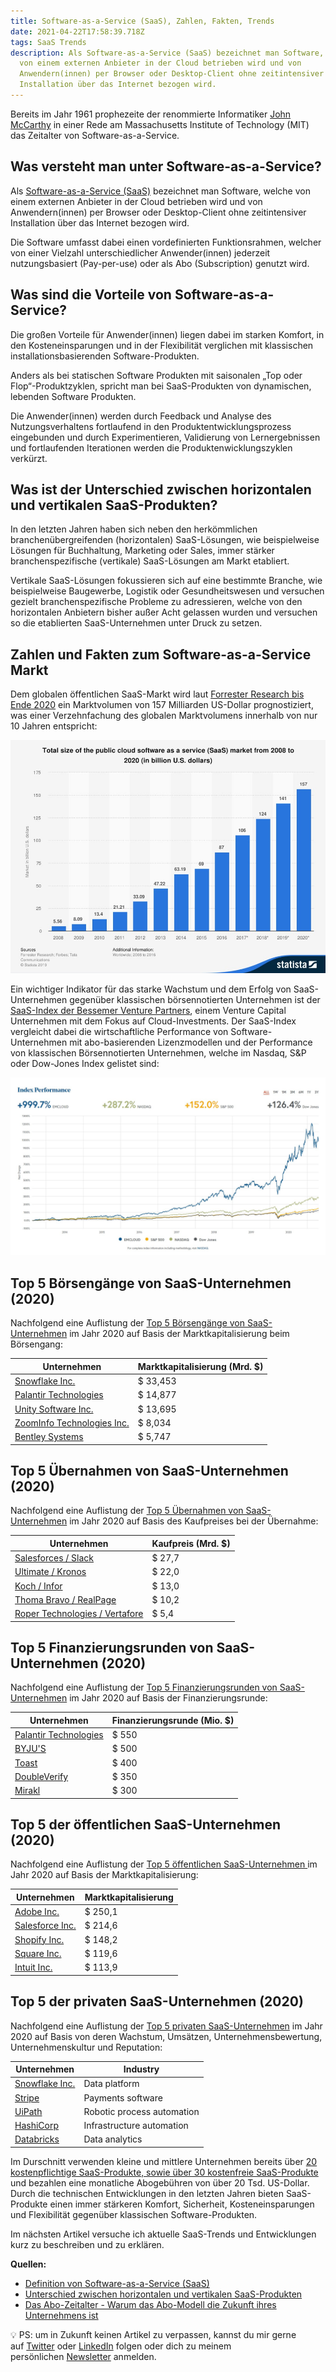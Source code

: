 ```yaml
---
title: Software-as-a-Service (SaaS), Zahlen, Fakten, Trends
date: 2021-04-22T17:58:39.718Z
tags: SaaS Trends
description: Als Software-as-a-Service (SaaS) bezeichnet man Software, welche
  von einem externen Anbieter in der Cloud betrieben wird und von
  Anwendern(innen) per Browser oder Desktop-Client ohne zeitintensiver
  Installation über das Internet bezogen wird.
---
```

Bereits im Jahr 1961 prophezeite der renommierte Informatiker [John McCarthy](https://en.wikipedia.org/wiki/John_McCarthy_(computer_scientist)) in einer Rede am Massachusetts Institute of Technology (MIT) das Zeitalter von Software-as-a-Service.

## Was versteht man unter Software-as-a-Service?

Als [Software-as-a-Service (SaaS)](https://www.gartner.com/en/information-technology/glossary/software-as-a-service-saas) bezeichnet man Software, welche von einem externen Anbieter in der Cloud betrieben wird und von Anwendern(innen) per Browser oder Desktop-Client ohne zeitintensiver Installation über das Internet bezogen wird.

Die Software umfasst dabei einen vordefinierten Funktionsrahmen, welcher von einer Vielzahl unterschiedlicher Anwender(innen) jederzeit nutzungsbasiert (Pay-per-use) oder als Abo (Subscription) genutzt wird.

## Was sind die Vorteile von Software-as-a-Service?

Die großen Vorteile für Anwender(innen) liegen dabei im starken Komfort, in den Kosteneinsparungen und in der Flexibilität verglichen mit klassischen installationsbasierenden Software-Produkten.

Anders als bei statischen Software Produkten mit saisonalen „Top oder Flop“-Produktzyklen, spricht man bei SaaS-Produkten von dynamischen, lebenden Software Produkten.

Die Anwender(innen) werden durch Feedback und Analyse des Nutzungsverhaltens fortlaufend in den Produktentwicklungsprozess eingebunden und durch Experimentieren, Validierung von Lernergebnissen und fortlaufenden Iterationen werden die Produktenwicklungszyklen verkürzt.

## Was ist der Unterschied zwischen horizontalen und vertikalen SaaS-Produkten?

In den letzten Jahren haben sich neben den herkömmlichen branchenübergreifenden (horizontalen) SaaS-Lösungen, wie beispielweise Lösungen für Buchhaltung, Marketing oder Sales, immer stärker branchenspezifische (vertikale) SaaS-Lösungen am Markt etabliert.

Vertikale SaaS-Lösungen fokussieren sich auf eine bestimmte Branche, wie beispielweise Baugewerbe, Logistik oder Gesundheitswesen und versuchen gezielt branchenspezifische Probleme zu adressieren, welche von den horizontalen Anbietern bisher außer Acht gelassen wurden und versuchen so die etablierten SaaS-Unternehmen unter Druck zu setzen.

## Zahlen und Fakten zum Software-as-a-Service Markt

Dem globalen öffentlichen SaaS-Markt wird laut [Forrester Research bis Ende 2020](https://www.statista.com/statistics/510333/worldwide-public-cloud-software-as-a-service/) ein Marktvolumen von 157 Milliarden US-Dollar prognostiziert, was einer Verzehnfachung des globalen Marktvolumens innerhalb von nur 10 Jahren entspricht:

![Abbildung des Wachstums des SaaS-Marktes von 2008 bis 2020](/assets/uploads/wachstum-des-saas-marktes-von-2008-bis-2020.jpg "Wachstum des SaaS-Marktes von 2008 bis 2020")

Ein wichtiger Indikator für das starke Wachstum und dem Erfolg von SaaS-Unternehmen gegenüber klassischen börsennotierten Unternehmen ist der [SaaS-Index der Bessemer Venture Partners](https://cloudindex.bvp.com/), einem Venture Capital Unternehmen mit dem Fokus auf Cloud-Investments. Der SaaS-Index vergleicht dabei die wirtschaftliche Performance von Software-Unternehmen mit abo-basierenden Lizenzmodellen und der Performance von klassischen Börsennotierten Unternehmen, welche im Nasdaq, S&P oder Dow-Jones Index gelistet sind:

![Abbildung des Bessemer-Ventures-SaaS-Cloud-Indexes](/assets/uploads/bessemer-ventures-saas-cloud-index.jpg "Bessemer-Ventures-SaaS-Cloud-Index")

## Top 5 Börsengänge von SaaS-Unternehmen (2020)

Nachfolgend eine Auflistung der [Top 5 Börsengänge von SaaS-Unternehmen](https://www.meritechcapital.com/blog/2020-review-high-growth-saas-ipos) im Jahr 2020 auf Basis der Marktkapitalisierung beim Börsengang:

| **Unternehmen**                                                          | **Marktkapitalisierung (Mrd. $)** |
| ------------------------------------------------------------------------ | --------------------------------- |
| [Snowflake Inc.](https://investors.snowflake.com/overview/default.aspx)  | $ 33,453                          |
| [Palantir Technologies](https://investors.palantir.com/)                 | $ 14,877                          |
| [Unity Software Inc.](https://investors.unity.com/overview/default.aspx) | $ 13,695                          |
| [ZoomInfo Technologies Inc.](https://ir.zoominfo.com/)                   | $ 8,034                           |
| [Bentley Systems](https://investors.bentley.com/)                        | $ 5,747                           |

## Top 5 Übernahmen von SaaS-Unternehmen (2020)

Nachfolgend eine Auflistung der [Top 5 Übernahmen von SaaS-Unternehmen](https://www.gpbullhound.com/insights/?filter=software) im Jahr 2020 auf Basis des Kaufpreises bei der Übernahme:

| **Unternehmen**                                                                                                                                                                                                                                                                                                                                                              | **Kaufpreis (Mrd. $)** |
| ---------------------------------------------------------------------------------------------------------------------------------------------------------------------------------------------------------------------------------------------------------------------------------------------------------------------------------------------------------------------------- | ---------------------- |
| [Salesforces / Slack](https://investor.salesforce.com/press-releases/press-release-details/2020/Salesforce-Signs-Definitive-Agreement-to-Acquire-Slack/default.aspx)                                                                                                                                                                                                         | $ 27,7                 |
| [Ultimate / Kronos](https://www.kronos.com/about-us/newsroom/kronos-and-ultimate-software-enter-merger-agreement)                                                                                                                                                                                                                                                            | $ 22,0                 |
| [Koch / Infor](https://techcrunch.com/2020/02/04/koch-industries-acquires-infor-in-deal-pegged-at-nearly-13b/?guccounter=1&guce_referrer=aHR0cHM6Ly9kdWNrZHVja2dvLmNvbS8&guce_referrer_sig=AQAAAHlP6dFLpt4EatgWseoF7jgmzL2eJZXuX8TYlOZzRdBQ8bTYdreX8kJ70FRLeXvVNzyxUhEtt_e7nyEo9ZeIpitzH6JhKjhzpD_8SNDSLdXi1KjuZ9N2xYN9l9bdO4shYiHQeB3H8flZH5VMOKMnuw6BzWkiG8iBSrClbjpUKznZ) | $ 13,0                 |
| [Thoma Bravo / RealPage](https://www.realpage.com/news/thoma-bravo-completes-acquisition-of-realpage/)                                                                                                                                                                                                                                                                       | $ 10,2                 |
| [Roper Technologies / Vertafore](https://ropertech.com/sites/default/files/Vertafore%20Presentation%20FINAL.pdf)                                                                                                                                                                                                                                                             | $ 5,4                  |

## Top 5 Finanzierungsrunden von SaaS-Unternehmen (2020)

Nachfolgend eine Auflistung der [Top 5 Finanzierungsrunden von SaaS-Unternehmen](https://www.gpbullhound.com/insights/?filter=software) im Jahr 2020 auf Basis der Finanzierungsrunde:

| **Unternehmen**                                                                                           | **Finanzierungsrunde (Mio. $)** |
| --------------------------------------------------------------------------------------------------------- | ------------------------------- |
| [Palantir Technologies](https://www.crunchbase.com/organization/palantir-technologies/company_financials) | $ 550                           |
| [BYJU'S](https://www.crunchbase.com/organization/byju-s/company_financials)                               | $ 500                           |
| [Toast](https://www.crunchbase.com/organization/toast/company_financials)                                 | $ 400                           |
| [DoubleVerify](https://www.crunchbase.com/organization/doubleverify/company_financials)                   | $ 350                           |
| [Mirakl](https://www.crunchbase.com/organization/mirakl/company_financials)                               | $ 300                           |

## Top 5 der öffentlichen SaaS-Unternehmen (2020)

Nachfolgend eine Auflistung der [Top 5 öffentlichen SaaS-Unternehmen ](https://www.mikesonders.com/largest-saas-companies/)im Jahr 2020 auf Basis der Marktkapitalisierung:

| **Unternehmen**                                | **Marktkapitalisierung** |
| ---------------------------------------------- | ------------------------ |
| [Adobe Inc.](https://www.adobe.com/)           | $ 250,1                  |
| [Salesforce Inc.](https://www.salesforce.com/) | $ 214,6                  |
| [Shopify Inc.](https://www.shopify.com/)       | $ 148,2                  |
| [Square Inc.](https://squareup.com/)           | $ 119,6                  |
| [Intuit Inc.](https://www.intuit.com/)         | $ 113,9                  |

## Top 5 der privaten SaaS-Unternehmen (2020)

Nachfolgend eine Auflistung der [Top 5 privaten SaaS-Unternehmen](https://www.forbes.com/cloud100) im Jahr 2020 auf Basis von deren Wachstum, Umsätzen, Unternehmensbewertung, Unternehmenskultur und Reputation:

| **Unternehmen**                              | **Industry**               |
| -------------------------------------------- | -------------------------- |
| [Snowflake Inc.](https://www.snowflake.com/) | Data platform              |
| [Stripe](https://stripe.com/)                | Payments software          |
| [UiPath](https://www.uipath.com/)            | Robotic process automation |
| [HashiCorp](https://www.hashicorp.com/)      | Infrastructure automation  |
| [Databricks](https://databricks.com/)        | Data analytics             |

Im Durschnitt verwenden kleine und mittlere Unternehmen bereits über [20 kostenpflichtige SaaS-Produkte, sowie über 30 kostenfreie SaaS-Produkte](https://www.youtube.com/watch?v=9xSeBWS6pXo) und bezahlen eine monatliche Abogebühren von über 20 Tsd. US-Dollar. Durch die technischen Entwicklungen in den letzten Jahren bieten SaaS-Produkte einen immer stärkeren Komfort, Sicherheit, Kosteneinsparungen und Flexibilität gegenüber klassischen Software-Produkten.

Im nächsten Artikel versuche ich aktuelle SaaS-Trends und Entwicklungen kurz zu beschreiben und zu erklären.

**Quellen:**

* [Definition von Software-as-a-Service (SaaS)](https://www.gartner.com/en/information-technology/glossary/software-as-a-service-saas)
* [Unterschied zwischen horizontalen und vertikalen SaaS-Produkten](https://bowerycap.com/blog/insights/vertical-saas-what-is-it-how-is-it-different/)
* [Das Abo-Zeitalter - Warum das Abo-Modell die Zukunft ihres Unternehmens ist](https://www.zuora.com/get/das-abo-zeitalter/)

💡 PS: um in Zukunft keinen Artikel zu verpassen, kannst du mir gerne auf [Twitter](https://twitter.com/mariostnr) oder [LinkedIn](https://www.linkedin.com/in/mario-steiner) folgen oder dich zu meinem persönlichen [Newsletter](http://eepurl.com/heuGRP) anmelden.